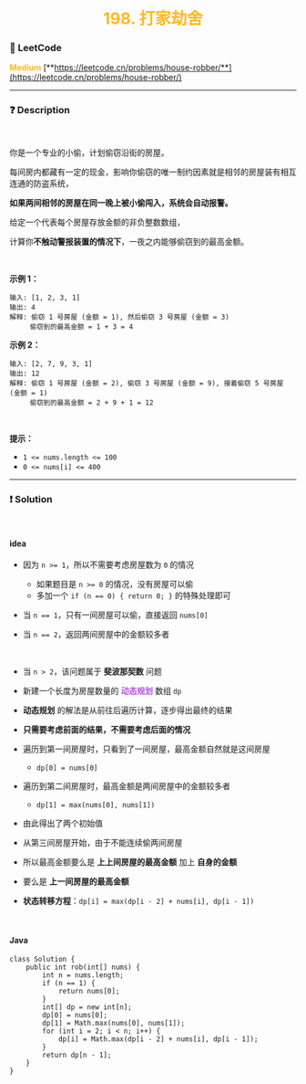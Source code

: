 <h1 style="text-align: center;"> <span style="color: #FFB822;">198. 打家劫舍</span> </h1>

### 🚀 LeetCode

<base target="_blank">

<span style="color: #FFB822;">**Medium**</span> [**https://leetcode.cn/problems/house-robber/**](https://leetcode.cn/problems/house-robber/)

---

### ❓ Description

<br/>

你是一个专业的小偷，计划偷窃沿街的房屋。

每间房内都藏有一定的现金，影响你偷窃的唯一制约因素就是相邻的房屋装有相互连通的防盗系统，

**如果两间相邻的房屋在同一晚上被小偷闯入，系统会自动报警。**

给定一个代表每个房屋存放金额的非负整数数组，

计算你**不触动警报装置的情况下**，一夜之内能够偷窃到的最高金额。

<br/>

**示例 1：**

```
输入: [1, 2, 3, 1]
输出: 4
解释: 偷窃 1 号房屋 (金额 = 1), 然后偷窃 3 号房屋 (金额 = 3)
     偷窃到的最高金额 = 1 + 3 = 4
```

**示例 2：**

```
输入: [2, 7, 9, 3, 1]
输出: 12
解释: 偷窃 1 号房屋 (金额 = 2), 偷窃 3 号房屋 (金额 = 9), 接着偷窃 5 号房屋 (金额 = 1)
     偷窃到的最高金额 = 2 + 9 + 1 = 12
```

<br/>

**提示：**

* `1 <= nums.length <= 100`
* `0 <= nums[i] <= 400`

---

### ❗ Solution

<br/>

#### idea

* 因为 `n >= 1`，所以不需要考虑房屋数为 `0` 的情况
    * 如果题目是 `n >= 0` 的情况，没有房屋可以偷
    * 多加一个 `if (n == 0) { return 0; }` 的特殊处理即可


* 当 `n == 1`，只有一间房屋可以偷，直接返回 `nums[0]`


* 当 `n == 2`，返回两间房屋中的金额较多者

<br/>

* 当 `n > 2`，该问题属于 **斐波那契数** 问题
* 新建一个长度为房屋数量的 <span style="color: #AF52DE;">**动态规划**</span> 数组 `dp`


* **动态规划** 的解法是从前往后遍历计算，逐步得出最终的结果
* **只需要考虑前面的结果，不需要考虑后面的情况**
* 遍历到第一间房屋时，只看到了一间房屋，最高金额自然就是这间房屋
    * `dp[0] = nums[0]`
* 遍历到第二间房屋时，最高金额是两间房屋中的金额较多者
    * `dp[1] = max(nums[0], nums[1])`
* 由此得出了两个初始值


* 从第三间房屋开始，由于不能连续偷两间房屋
* 所以最高金额要么是 **上上间房屋的最高金额** 加上 **自身的金额**
* 要么是 **上一间房屋的最高金额**
* **状态转移方程**：`dp[i] = max(dp[i - 2] + nums[i], dp[i - 1])`

<br/>

#### Java

```
class Solution {
    public int rob(int[] nums) {
        int n = nums.length;
        if (n == 1) {
            return nums[0];
        }
        int[] dp = new int[n];
        dp[0] = nums[0];
        dp[1] = Math.max(nums[0], nums[1]);
        for (int i = 2; i < n; i++) {
            dp[i] = Math.max(dp[i - 2] + nums[i], dp[i - 1]);
        }
        return dp[n - 1];
    }
}
```
